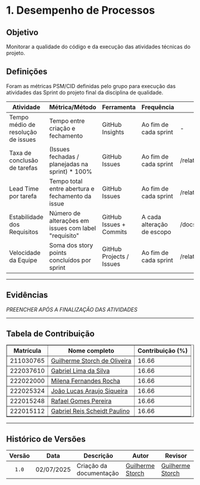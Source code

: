 # 1. Desempenho de Processos

## Objetivo 

Monitorar a qualidade do código e da execução das atividades técnicas do projeto.

## Definições

Foram as métricas PSM/CID definidas pelo grupo para execução das atividades das Sprint do projeto final da disciplina de qualidade.

| Atividade                                | Métrica/Método                                           | Ferramenta             | Frequência              | Evidência no Git                  |
|------------------------------------------|----------------------------------------------------------|-------------------------|--------------------------|-----------------------------------|
| Tempo médio de resolução de issues       | Tempo entre criação e fechamento                         | GitHub Insights         | Ao fim de cada sprint     | -                                 |
| Taxa de conclusão de tarefas             | (Issues fechadas / planejadas na sprint) * 100%          | GitHub Issues           | Ao fim de cada sprint     | /relatorios/sprintX.md            |
| Lead Time por tarefa                     | Tempo total entre abertura e fechamento da issue         | GitHub Issues           | Ao fim de cada sprint     | /relatorios/sprintX.md            |
| Estabilidade dos Requisitos              | Número de alterações em issues com label "requisito"     | GitHub Issues + Commits | A cada alteração de escopo| /docs/requisitos.md               |
| Velocidade da Equipe                     | Soma dos story points concluídos por sprint              | GitHub Projects / Issues| Ao fim de cada sprint     | /relatorios/velocidade_sprintX.md |

---
## Evidências

*PREENCHER APÓS A FINALIZAÇÃO DAS ATIVIDADES*

---

## Tabela de Contribuição

<div align="center">
  <table border="1">
    <thead>
      <tr>
        <th>Matrícula</th>
        <th>Nome completo</th>
        <th>Contribuição (%)</th>
      </tr>
    </thead>
    <tbody>
      <tr>
        <td>211030765</td>
        <td><a href="https://github.com/storch7">Guilherme Storch de Oliveira</a></td>
        <td>16.66</td>
      </tr>
      <tr>
        <td>222037610</td>
        <td><a href="https://github.com/gabriel-lima258">Gabriel Lima da Silva</a></td>
        <td>16.66</td>
      </tr>
      <tr>
        <td>222022000</td>
        <td><a href="https://github.com/MilenaFRocha">Milena Fernandes Rocha</a></td>
        <td>16.66</td>
      </tr>
      <tr>
        <td>222025324</td>
        <td><a href="https://github.com/jlucasiqueira">João Lucas Araujo Siqueira</a></td>
        <td>16.66</td>
      </tr>
      <tr>
        <td>222015248</td>
        <td><a href="https://github.com/rafgpereira">Rafael Gomes Pereira</a></td>
        <td>16.66</td>
      </tr>
      <tr>
        <td>222015112</td>
        <td><a href="https://github.com/Gxaite">Gabriel Reis Scheidt Paulino</a></td>
        <td>16.66</td>
      </tr>
    </tbody>
  </table>
</div>

---

## Histórico de Versões

|Versão|Data|Descrição|Autor| Revisor |
|:----:|----|---------|-----|---------|
|`1.0`|02/07/2025|Criação da documentação |[Guilherme Storch](https://github.com/storch7)| [Guilherme Storch](https://github.com/storch7) |